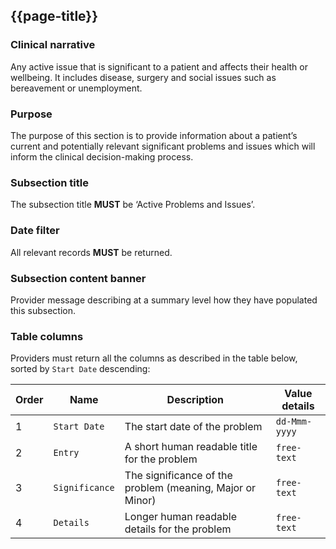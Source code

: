 ## {{page-title}}

### Clinical narrative
Any active issue that is significant to a patient and affects their health or wellbeing. It includes disease, surgery and social issues such as bereavement or unemployment.

### Purpose
The purpose of this section is to provide information about a patient’s current and potentially relevant significant problems and issues which will inform the clinical decision-making process.

### Subsection title
The subsection title **MUST** be ‘Active Problems and Issues’.

### Date filter
All relevant records **MUST** be returned.

### Subsection content banner
Provider message describing at a summary level how they have populated this subsection.

### Table columns
Providers must return all the columns as described in the table below, sorted by `Start Date` descending:

| Order | Name | Description | Value details |
| --- | --- | --- | --- |
| 1   | `Start Date` | The start date of the problem | `dd-Mmm-yyyy` |
| 2   | `Entry` | A short human readable title for the problem | `free-text` |
| 3   | `Significance` | The significance of the problem (meaning, Major or Minor) | `free-text` |
| 4   | `Details` | Longer human readable details for the problem | `free-text` |
